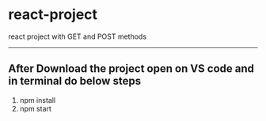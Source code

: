 # react-project
react project with GET and POST methods

----------------------------------------------

After Download the project open on VS code and in terminal do below steps
---------------------------------------------------------------------------

1. npm install
2. npm start
